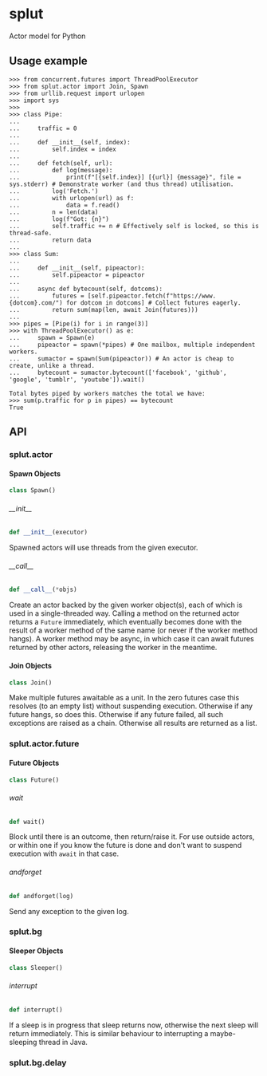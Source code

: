 # splut
Actor model for Python

## Usage example
```
>>> from concurrent.futures import ThreadPoolExecutor
>>> from splut.actor import Join, Spawn
>>> from urllib.request import urlopen
>>> import sys
>>>
>>> class Pipe:
...
...     traffic = 0
...
...     def __init__(self, index):
...         self.index = index
...
...     def fetch(self, url):
...         def log(message):
...             print(f"[{self.index}] [{url}] {message}", file = sys.stderr) # Demonstrate worker (and thus thread) utilisation.
...         log('Fetch.')
...         with urlopen(url) as f:
...             data = f.read()
...         n = len(data)
...         log(f"Got: {n}")
...         self.traffic += n # Effectively self is locked, so this is thread-safe.
...         return data
...
>>> class Sum:
...
...     def __init__(self, pipeactor):
...         self.pipeactor = pipeactor
...
...     async def bytecount(self, dotcoms):
...         futures = [self.pipeactor.fetch(f"https://www.{dotcom}.com/") for dotcom in dotcoms] # Collect futures eagerly.
...         return sum(map(len, await Join(futures)))
...
>>> pipes = [Pipe(i) for i in range(3)]
>>> with ThreadPoolExecutor() as e:
...     spawn = Spawn(e)
...     pipeactor = spawn(*pipes) # One mailbox, multiple independent workers.
...     sumactor = spawn(Sum(pipeactor)) # An actor is cheap to create, unlike a thread.
...     bytecount = sumactor.bytecount(['facebook', 'github', 'google', 'tumblr', 'youtube']).wait()

Total bytes piped by workers matches the total we have:
>>> sum(p.traffic for p in pipes) == bytecount
True

```

## API

<a id="splut.actor"></a>

### splut.actor

<a id="splut.actor.Spawn"></a>

#### Spawn Objects

```python
class Spawn()
```

<a id="splut.actor.Spawn.__init__"></a>

###### \_\_init\_\_

```python
def __init__(executor)
```

Spawned actors will use threads from the given executor.

<a id="splut.actor.Spawn.__call__"></a>

###### \_\_call\_\_

```python
def __call__(*objs)
```

Create an actor backed by the given worker object(s), each of which is used in a single-threaded way.
Calling a method on the returned actor returns a `Future` immediately, which eventually becomes done with the result of a worker method of the same name (or never if the worker method hangs).
A worker method may be async, in which case it can await futures returned by other actors, releasing the worker in the meantime.

<a id="splut.actor.Join"></a>

#### Join Objects

```python
class Join()
```

Make multiple futures awaitable as a unit. In the zero futures case this resolves (to an empty list) without suspending execution.
Otherwise if any future hangs, so does this. Otherwise if any future failed, all such exceptions are raised as a chain. Otherwise all results are returned as a list.

<a id="splut.actor.future"></a>

### splut.actor.future

<a id="splut.actor.future.Future"></a>

#### Future Objects

```python
class Future()
```

<a id="splut.actor.future.Future.wait"></a>

###### wait

```python
def wait()
```

Block until there is an outcome, then return/raise it.
For use outside actors, or within one if you know the future is done and don't want to suspend execution with `await` in that case.

<a id="splut.actor.future.Future.andforget"></a>

###### andforget

```python
def andforget(log)
```

Send any exception to the given log.

<a id="splut.bg"></a>

### splut.bg

<a id="splut.bg.Sleeper"></a>

#### Sleeper Objects

```python
class Sleeper()
```

<a id="splut.bg.Sleeper.interrupt"></a>

###### interrupt

```python
def interrupt()
```

If a sleep is in progress that sleep returns now, otherwise the next sleep will return immediately.
This is similar behaviour to interrupting a maybe-sleeping thread in Java.

<a id="splut.bg.delay"></a>

### splut.bg.delay

